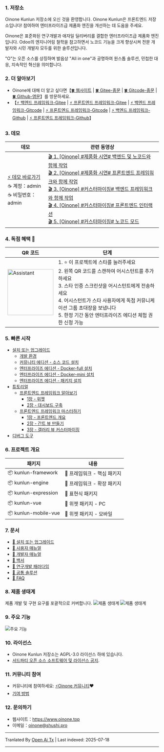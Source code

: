 ### 1. 저장소

Oinone Kunlun 저장소에 오신 것을 환영합니다. Oinone Kunlun은 프론트엔드 저장소입니다! 참여하여 엔터프라이즈급 제품화 엔진을 개선하는 데 도움을 주세요.

Oinone은 표준화된 연구개발과 애자일 딜리버리를 결합한 엔터프라이즈급 제품화 엔진입니다. Odoo의 엔지니어링 철학을 참고하면서 노코드 기능을 크게 향상시켜 전문 개발자와 시민 개발자 모두를 위한 솔루션입니다.

"O"는 오픈 소스를 상징하며 발음상 "All in one"과 공명하여 원스톱 솔루션, 민첩한 대응, 지속적인 혁신을 의미합니다.

### 2. 더 알아보기
- Oinone에 대해 더 알고 싶다면【[🍀 웹사이트](https://www.oinone.top) | [🍀 Gitee-중문](https://gitee.com/oinone) | [🍀 Gitcode-중문](https://gitcode.com/oinone) | [🍀 Github-영문](https://github.com/Oinone)】를 방문하세요.
- 【[⚡ 백엔드 프레임워크-Gitee](https://gitee.com/oinone/oinone-pamirs) | [⚡ 프론트엔드 프레임워크-Gitee](https://gitee.com/oinone/oinone-kunlun) | [⚡ 백엔드 프레임워크-Gitcode](https://gitcode.com/oinone/oinone-pamirs) | [⚡ 프론트엔드 프레임워크-Gitcode](https://gitcode.com/oinone/oinone-kunlun) | [⚡ 백엔드 프레임워크-Github](https://github.com/oinone/oinone-pamirs) | [⚡ 프론트엔드 프레임워크-Github](https://github.com/oinone/oinone-kunlun)】

### 3. 데모
| 데모                                                                                   | 관련 동영상                                                                                                                                                                                                                                                                                                                                                                                                                                                                                                                                                                                                                                                                                                                                                                                            |
|----------------------------------------------------------------------------------------|-----------------------------------------------------------------------------------------------------------------------------------------------------------------------------------------------------------------------------------------------------------------------------------------------------------------------------------------------------------------------------------------------------------------------------------------------------------------------------------------------------------------------------------------------------------------------------------------------------------------------------------------------------------------------------------------------------------------------------------------------------------------------------------------------------------|
| [⚡ 데모 바로가기](https://demo.oinone.top)<br>☕ 계정：admin<br>☕ 비밀번호：admin | [🎬 1. [Oinone] #제품화 시연# 백엔드 및 노코드와 함께 작업](https://www.bilibili.com/video/BV1eDMizYEts/?vd_source=ee004011d0afa992f50d15c8738450b3) <br>[🎬 2. [Oinone] #제품화 시연# 프론트엔드 프레임워크와 함께 작업](https://www.bilibili.com/video/BV1DoMizbECt/?vd_source=ee004011d0afa992f50d15c8738450b3)<br>[🎬 3. [Oinone] #커스터마이징# 백엔드 프레임워크와 함께 작업](https://www.bilibili.com/video/BV1RDMizYELg/?vd_source=ee004011d0afa992f50d15c8738450b3)<br>[🎬 4. [Oinone] #커스터마이징# 프론트엔드 인터랙션](https://www.bilibili.com/video/BV1eDMizYED1/?vd_source=ee004011d0afa992f50d15c8738450b3)<br>[🎬 5. [Oinone] #커스터마이징# 노코드 모드](https://www.bilibili.com/video/BV1eDMizYEdF/?vd_source=ee004011d0afa992f50d15c8738450b3) |

### 4. 독점 혜택 🎁
| QR 코드 | 단계                                                                                                                                                                                                                                                                                                        |
|-----|--------------------------------------------------------------------------------------------------------------------------------------------------------------------------------------------------------------------------------------------------------------------------------------------------------------|
|<img src="http://oinone-jar.oss-cn-zhangjiakou.aliyuncs.com/welcome-document/Open%20Source/zh-cn/Oinone%E5%B0%8F%E5%8A%A9%E6%89%8B.png" alt="Assistant" width="150"><br>| 1. ⭐ 이 프로젝트에 스타를 눌러주세요<br>2. 왼쪽 QR 코드를 스캔하여 어시스턴트를 추가하세요<br>3. 스타 인증 스크린샷을 어시스턴트에게 전송하세요<br>4. 어시스턴트가 스타 사용자에게 독점 커뮤니케이션 그룹 초대장을 보냅니다<br>5. 한정 기간 동안 엔터프라이즈 에디션 체험 권한 신청 가능 |

### 5. 빠른 시작
- [설치 또는 업그레이드](https://guide.oinone.top/en/InstallOrUpgrade/)
  - [개발 환경](https://guide.oinone.top/en/InstallOrUpgrade/Dev-ENV/)
  - [커뮤니티 에디션 - 소스 코드 설치](https://guide.oinone.top/en/InstallOrUpgrade/CommunityEdition/source-code-installation.html)
  - [엔터프라이즈 에디션 - Docker-full 설치](https://guide.oinone.top/en/InstallOrUpgrade/EnterpriseEdition/docker-full-installation.html)
  - [엔터프라이즈 에디션 - Docker-mini 설치](https://guide.oinone.top/en/InstallOrUpgrade/EnterpriseEdition/docker-mini-installation.html)
  - [엔터프라이즈 에디션 - 패키지 설치](https://guide.oinone.top/en/InstallOrUpgrade/EnterpriseEdition/docker-full-installation.html)
- [튜토리얼](https://guide.oinone.top/en/DevManual/Tutorials/)
  - [프론트엔드 프레임워크 알아보기](https://guide.oinone.top/en/DevManual/Tutorials/DiscoverTheFront-endFramework/)
    - [1장 - 위젯](https://guide.oinone.top/en/DevManual/Tutorials/DiscoverTheFront-endFramework/chapter1-widget.html)
    - [2장 - 대시보드 구축](https://guide.oinone.top/en/DevManual/Tutorials/DiscoverTheFront-endFramework/chapter2-build-a-dashboard.html)
  - [프론트엔드 프레임워크 마스터하기](https://guide.oinone.top/en/DevManual/Tutorials/MasterTheFront-endFramework/)
    - [1장 - 프론트엔드 개요](https://guide.oinone.top/en/DevManual/Tutorials/MasterTheFront-endFramework/chapter1-front-end-overview.html)
    - [2장 - 간트 뷰 만들기](https://guide.oinone.top/en/DevManual/Tutorials/MasterTheFront-endFramework/chapter2-create-a-gantt-view.html)
    - [3장 - 갤러리 뷰 커스터마이징](https://guide.oinone.top/en/DevManual/Tutorials/MasterTheFront-endFramework/chapter3-customize-a-gallery-view.html)
- [디버그 도구](https://guide.oinone.top/en/DevManual/Tutorials/debug-tools.html)

### 6. 프로젝트 개요
| 패키지               | 내용                             |
|----------------------|----------------------------------|
| 📦 kunlun-framework  | 🌟 프레임워크 - 핵심 패키지      |
| 📦 kunlun-engine     | 🌟 프레임워크 - 확장 패키지      |
| 📦 kunlun-expression | 🌟 표현식 패키지                 |
| 📦 kunlun-vue        | 🌟 위젯 패키지 - PC              |
| 📦 kunlun-mobile-vue | 🌟 위젯 패키지 - 모바일          |

### 7. 문서
- [📗 설치 또는 업그레이드](https://guide.oinone.top/en/InstallOrUpgrade)
- [📗 사용자 매뉴얼](https://guide.oinone.top/en/UserManual)
- [📗 개발자 매뉴얼](https://guide.oinone.top/en/DevManual)
- [📗 백서](https://www.oinone.top/whitePaper)
- [📗 연구개발 패러다임](https://guide.oinone.top/en/DevManual/R_DParadigm)
- [📗 공통 솔루션](https://guide.oinone.top/en/DevManual/CommonSolutions)
- [📗 FAQ](https://guide.oinone.top/en/DevManual/FAQ)

### 8. 제품 생태계
제품 개발 및 구현 요구를 포괄적으로 커버합니다.
![제품 생태계](http://oinone-jar.oss-cn-zhangjiakou.aliyuncs.com/welcome-document/Open%20Source/en/1.Product%20Ecosystem-1.png "제품 생태계")
![제품 생태계](http://oinone-jar.oss-cn-zhangjiakou.aliyuncs.com/welcome-document/Open%20Source/en/2.Product%20Ecosystem-2.png "제품 생태계")

### 9. 주요 기능
![주요 기능](http://oinone-jar.oss-cn-zhangjiakou.aliyuncs.com/welcome-document/Open%20Source/en/Key%20Features.png)

### 10. 라이선스
- Oinone Kunlun 저장소는 AGPL-3.0 라이선스 하에 있습니다.
- [서드파티 오픈 소스 소프트웨어 및 라이선스 공지](https://guide.oinone.top/en/Third-Party-Open-Source-Software-And-License-Notice.html).

### 11. 커뮤니티 참여
- 커뮤니티에 참여하세요: [⚡Oinone 커뮤니티](https://doc.oinone.top)❤️
- [기여 방법](https://guide.oinone.top/en/Contribute)

### 12. 문의하기
- 웹사이트：https://www.oinone.top
- 이메일：oinone@shushi.pro






---

Tranlated By [Open Ai Tx](https://github.com/OpenAiTx/OpenAiTx) | Last indexed: 2025-07-18

---